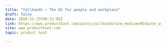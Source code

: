 ```yaml
---
title: "Yallhands — The OS for people and workplace"
draft: false
date: 2020-12-23T00:22:05Z
link: https://www.producthunt.com/posts/yallhands?utm_medium=RSS&utm_source=hune
site: www.producthunt.com
topic: product hunt  

---
```


